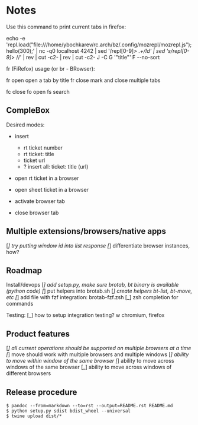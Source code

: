 # Notes

Use this command to print current tabs in firefox:

echo -e 'repl.load("file:///home/ybochkarev/rc.arch/bz/.config/mozrepl/mozrepl.js"); hello(300);' | nc -q0 localhost 4242 | sed '/repl[0-9]*> .\+/!d' | sed 's/repl[0-9]*> //' | rev | cut -c2- | rev | cut -c2- J -C G '"title"' F --no-sort

fr (FiRefox) usage (or br - BRowser):

fr open     open a tab by title
fr close    mark and close multiple tabs

fc close
fo open
fs search

## CompleBox

Desired modes:

* insert
    * rt ticket number
    * rt ticket: title
    * ticket url
    * ? insert all: ticket: title (url)
* open rt ticket in a browser

* open sheet ticket in a browser

* activate browser tab
* close browser tab

## Multiple extensions/browsers/native apps

[_] try putting window id into list response
[_] differentiate browser instances, how?

## Roadmap

Install/devops
[_] add setup.py, make sure brotab, bt binary is available (python code)
[_] put helpers into brotab.sh
[_] create helpers bt-list, bt-move, etc
[_] add file with fzf integration: brotab-fzf.zsh
[_] zsh completion for commands

Testing:
[_] how to setup integration testing? w chromium, firefox

## Product features

[_] all current operations should be supported on multiple browsers at a time
[_] move should work with multiple browsers and multiple windows
[_] ability to move within window of the same browser
[_] ability to move across windows of the same browser
[_] ability to move across windows of different browsers

## Release procedure

```
$ pandoc --from=markdown --to=rst --output=README.rst README.md
$ python setup.py sdist bdist_wheel --universal
$ twine upload dist/*
```


